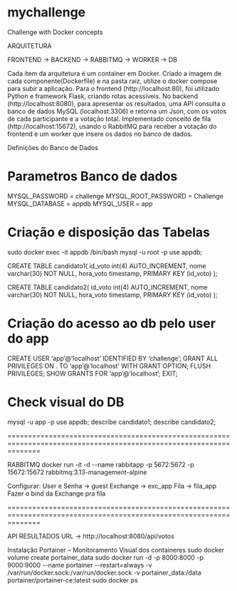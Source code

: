 # mychallenge

Challenge with Docker concepts

ARQUITETURA

FRONTEND -> BACKEND -> RABBITMQ -> WORKER -> DB

Cada item da arquitetura é um container em Docker.
Criado a imagem de cada componente(Dockerfile) e na pasta raiz, utilize o docker compose para subir a aplicação.
Para o frontend (http://localhost:80), foi utilizado Python e framework Flask, criando rotas acessíveis.
No backend (http://localhost:8080), para apresentar os resultados, uma API consulta o banco de dados MySQL (localhost:3306) e retorna um Json, com os votos de cada participante e a votação total.
Implementado conceito de fila (http://localhost:15672), usando o RabbitMQ para receber a votação do frontend e um worker que insere os dados no banco de dados.

Definições do Banco de Dados
# Parametros Banco de dados
MYSQL_PASSWORD = challenge
MYSQL_ROOT_PASSWORD = Challenge
MYSQL_DATABASE = appdb
MYSQL_USER = app

# Criação e disposição das Tabelas

sudo docker exec -it appdb /bin/bash
mysql -u root -p
use appdb;

CREATE TABLE candidato1(
id_voto int(4) AUTO_INCREMENT,
nome varchar(30) NOT NULL,
hora_voto timestamp,
PRIMARY KEY (id_voto)
);

CREATE TABLE candidato2(
id_voto int(4) AUTO_INCREMENT,
nome varchar(30) NOT NULL,
hora_voto timestamp,
PRIMARY KEY (id_voto)
);

# Criação do acesso ao db pelo user do app
CREATE USER ‘app’@’localhost’ IDENTIFIED BY ‘challenge’;
GRANT ALL PRIVILEGES ON *.* TO ‘app’@’localhost’ WITH GRANT OPTION;
FLUSH PRIVILEGES;
SHOW GRANTS FOR ‘app’@’localhost’;
EXIT;

# Check visual do DB
mysql -u app -p
use appdb;
describe candidato1;
describe candidato2;

====================================================================================================================

RABBITMQ
docker run -it -d --name rabbitapp -p 5672:5672 -p 15672:15672 rabbitmq:3.13-management-alpine

Configurar:
User e Senha -> guest
Exchange -> exc_app
Fila -> fila_app
Fazer o bind da Exchange pra fila

====================================================================================================================

API RESULTADOS
URL -> http://localhost:8080/api/votos
 

Instalação Portainer – Monitoramento Visual dos containeres
sudo docker volume create portainer_data
sudo docker run -d -p 8000:8000 -p 9000:9000 --name portainer --restart=always -v /var/run/docker.sock:/var/run/docker.sock -v portainer_data:/data portainer/portainer-ce:latest
sudo docker ps
